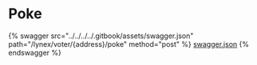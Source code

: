 # Poke

{% swagger src="../../../../.gitbook/assets/swagger.json" path="/lynex/voter/{address}/poke" method="post" %}
[swagger.json](../../../../.gitbook/assets/swagger.json)
{% endswagger %}
